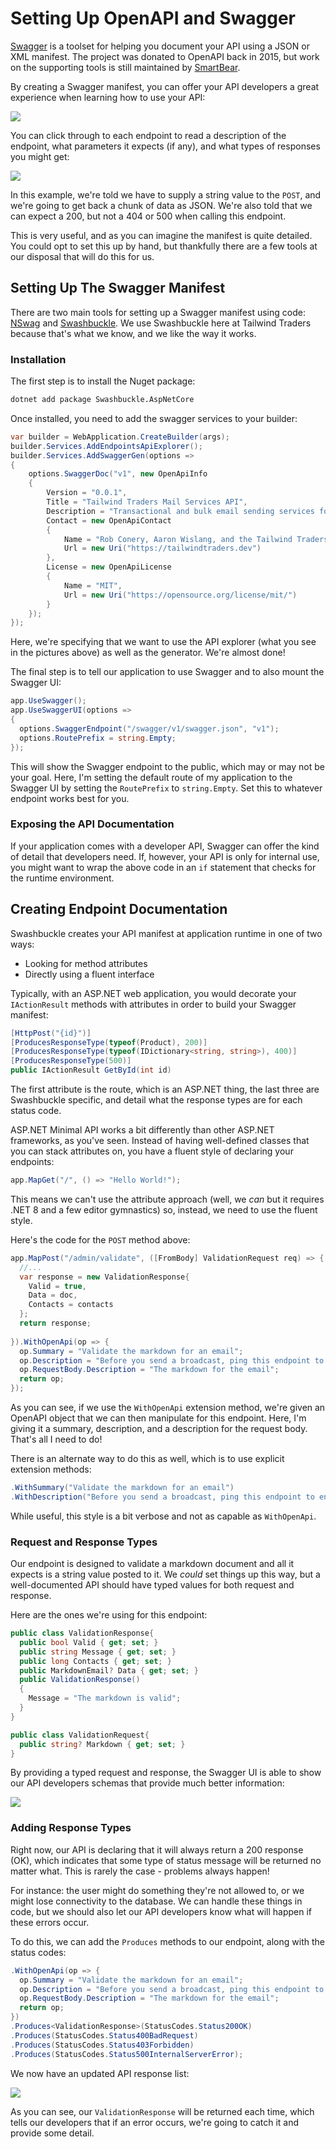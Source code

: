 # Setting Up OpenAPI and Swagger

[Swagger](https://swagger.io) is a toolset for helping you document your API using a JSON or XML manifest. The project was donated to OpenAPI back in 2015, but work on the supporting tools is still maintained by [SmartBear](https://smartbear.com).

By creating a Swagger manifest, you can offer your API developers a great experience when learning how to use your API:

![](/images/swagger_1.jpg)

You can click through to each endpoint to read a description of the endpoint, what parameters it expects (if any), and what types of responses you might get:

![](/images/swagger_2.jpg)

In this example, we're told we have to supply a string value to the `POST`, and we're going to get back a chunk of data as JSON. We're also told that we can expect a 200, but not a 404 or 500 when calling this endpoint.

This is very useful, and as you can imagine the manifest is quite detailed. You could opt to set this up by hand, but thankfully there are a few tools at our disposal that will do this for us.

## Setting Up The Swagger Manifest

There are two main tools for setting up a Swagger manifest using code: [NSwag](https://github.com/RicoSuter/NSwag) and [Swashbuckle](https://github.com/domaindrivendev/Swashbuckle.AspNetCore). We use Swashbuckle here at Tailwind Traders because that's what we know, and we like the way it works.

### Installation

The first step is to install the Nuget package:

```sh
dotnet add package Swashbuckle.AspNetCore
```

Once installed, you need to add the swagger services to your builder:

```csharp
var builder = WebApplication.CreateBuilder(args);
builder.Services.AddEndpointsApiExplorer();
builder.Services.AddSwaggerGen(options =>
{
    options.SwaggerDoc("v1", new OpenApiInfo
    {
        Version = "0.0.1",
        Title = "Tailwind Traders Mail Services API",
        Description = "Transactional and bulk email sending services for Tailwind Traders.",
        Contact = new OpenApiContact
        {
            Name = "Rob Conery, Aaron Wislang, and the Tailwind Traders Team",
            Url = new Uri("https://tailwindtraders.dev")
        },
        License = new OpenApiLicense
        {
            Name = "MIT",
            Url = new Uri("https://opensource.org/license/mit/")
        }
    });
});
```
Here, we're specifying that we want to use the API explorer (what you see in the pictures above) as well as the generator. We're almost done!

The final step is to tell our application to use Swagger and to also mount the Swagger UI:

```csharp
app.UseSwagger();
app.UseSwaggerUI(options =>
{
  options.SwaggerEndpoint("/swagger/v1/swagger.json", "v1");
  options.RoutePrefix = string.Empty;
});
```

This will show the Swagger endpoint to the public, which may or may not be your goal. Here, I'm setting the default route of my application to the Swagger UI by setting the `RoutePrefix` to `string.Empty`. Set this to whatever endpoint works best for you.

### Exposing the API Documentation

If your application comes with a developer API, Swagger can offer the kind of detail that developers need. If, however, your API is only for internal use, you might want to wrap the above code in an `if` statement that checks for the runtime environment.


## Creating Endpoint Documentation

Swashbuckle creates your API manifest at application runtime in one of two ways:

 - Looking for method attributes
 - Directly using a fluent interface

Typically, with an ASP.NET web application, you would decorate your `IActionResult` methods with attributes in order to build your Swagger manifest:

```csharp
[HttpPost("{id}")]
[ProducesResponseType(typeof(Product), 200)]
[ProducesResponseType(typeof(IDictionary<string, string>), 400)]
[ProducesResponseType(500)]
public IActionResult GetById(int id)
```

The first attribute is the route, which is an ASP.NET thing, the last three are Swashbuckle specific, and detail what the response types are for each status code.

ASP.NET Minimal API works a bit differently than other ASP.NET frameworks, as you've seen. Instead of having well-defined classes that you can stack attributes on, you have a fluent style of declaring your endpoints:

```csharp
app.MapGet("/", () => "Hello World!");
```

This means we can't use the attribute approach (well, we *can* but it requires .NET 8 and a few editor gymnastics) so, instead, we need to use the fluent style.

Here's the code for the `POST` method above:

```csharp
app.MapPost("/admin/validate", ([FromBody] ValidationRequest req) => {
  //...
  var response = new ValidationResponse{
    Valid = true,
    Data = doc,
    Contacts = contacts
  };
  return response;
  
}).WithOpenApi(op => {
  op.Summary = "Validate the markdown for an email";
  op.Description = "Before you send a broadcast, ping this endpoint to ensure that the markdown is valid";
  op.RequestBody.Description = "The markdown for the email";
  return op;
});
```

As you can see, if we use the `WithOpenApi` extension method, we're given an OpenAPI object that we can then manipulate for this endpoint. Here, I'm giving it a summary, description, and a description for the request body. That's all I need to do!

There is an alternate way to do this as well, which is to use explicit extension methods:

```csharp
.WithSummary("Validate the markdown for an email")
.WithDescription("Before you send a broadcast, ping this endpoint to ensure that the markdown is valid")
```

While useful, this style is a bit verbose and not as capable as `WithOpenApi`.

### Request and Response Types

Our endpoint is designed to validate a markdown document and all it expects is a string value posted to it. We *could* set things up this way, but a well-documented API should have typed values for both request and response.

Here are the ones we're using for this endpoint:

```csharp
public class ValidationResponse{
  public bool Valid { get; set; }
  public string Message { get; set; }
  public long Contacts { get; set; }
  public MarkdownEmail? Data { get; set; }
  public ValidationResponse()
  {
    Message = "The markdown is valid";
  }
}

public class ValidationRequest{
  public string? Markdown { get; set; }
}
```

By providing a typed request and response, the Swagger UI is able to show our API developers schemas that provide much better information:

![](/images/swagger_4.jpg)

### Adding Response Types

Right now, our API is declaring that it will always return a 200 response (OK), which indicates that some type of status message will be returned no matter what. This is rarely the case - problems always happen!

For instance: the user might do something they're not allowed to, or we might lose connectivity to the database. We can handle these things in code, but we should also let our API developers know what will happen if these errors occur.

To do this, we can add the `Produces` methods to our endpoint, along with the status codes:

```csharp
.WithOpenApi(op => {
  op.Summary = "Validate the markdown for an email";
  op.Description = "Before you send a broadcast, ping this endpoint to ensure that the markdown is valid";
  op.RequestBody.Description = "The markdown for the email";
  return op;
})
.Produces<ValidationResponse>(StatusCodes.Status200OK)
.Produces(StatusCodes.Status400BadRequest)
.Produces(StatusCodes.Status403Forbidden)
.Produces(StatusCodes.Status500InternalServerError);
```

We now have an updated API response list:

![](/images/swagger_5.jpg)

As you can see, our `ValidationResponse` will be returned each time, which tells our developers that if an error occurs, we're going to catch it and provide some detail.
